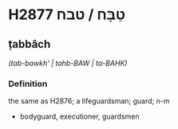 # H2877 טַבָּח / טבח

## ṭabbâch

_(tab-bawkh' | tahb-BAW | ta-BAHK)_

### Definition

the same as H2876; a lifeguardsman; guard; n-m

- bodyguard, executioner, guardsmen

